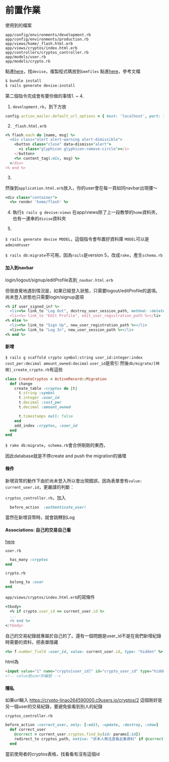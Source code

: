 # 前置作業

使用到的檔案
```
app/config/environments/development.rb
app/config/environments/production.rb
app/views/home/_flash.html.erb
app/views/cryptos/index.html.erb
app/controllers/cryptos_controller.rb
app/models/user.rb
app/models/crypto.rb
```
點進[here](rubygems.org)，找`devise`，複製程式碼放到`Gemfiles`
點進[here](https://github.com/plataformatec/devise)，參考文檔
```bash
$ bundle install
$ rails generate devise:install
```
第二個指令完成會有要你做的事情1. ~ 4.

1. `development.rb`，到下方放

```rb
config.action_mailer.default_url_options = { host: 'localhost', port: 3000 }
```
2. `_flash.html.erb`

```rb
<% flash.each do |name, msg| %>
  <div class="alert alert-warning alert-dimissible">
    <button class="close" data-dismiss="alert">
      <i class="glyphicon glyphicon-remove-circle"></i>
    </button>
    <%= content_tag(:div, msg) %>
  </div>
<% end %>
```
3. 
然後到`application.html.erb`放入，你的user會在每一頁如同navbar出現摟～
```rb
<div class="container">
  <%= render 'home/flash' %>
```  

4. 執行`$ rails g devise:views`
在app/views除了上一段教學的`home`資料夾，也有一連串的`divise`資料夾

5. 
`$ rails generate devise MODEL`，這個指令會布置好資料庫
`MODEL`可以是`admin`or`user`

`$ rails db:migrate`不可用，因為`rails`是version 5，改成`rake`，產生`schema.rb`


#### 加入到navbar

login/logout/signup/editProfile丟到`_navbar.html.erb`

但很直覺地遇到情況是，如果已經登入狀態，只需要logout/editProfile的選項。
尚未登入狀態也只需要login/signup選項
```rb
<% if user_signed_in? %>
  <li><%= link_to "Log Out", destroy_user_session_path, method: :delete %></li>
  <li><%= link_to "Edit Profile", edit_user_registration_path %></li>
<% else %>
  <li><%= link_to "Sign Up", new_user_registration_path %></li>
  <li><%= link_to "Log In", new_user_session_path %></li>
<% end %>
```


#### 新增
`$ rails g scaffold crypto symbol:string user_id:integer:index cost_per:decimal amount_owned:decimal`
`user_id`是索引
然後`db/migrate/[時間]_create_crypto.rb`有這些
```rb
class CreateCryptos < ActiveRecord::Migration
  def change
    create_table :cryptos do |t|
      t.string :symbol
      t.integer :user_id
      t.decimal :cost_per
      t.decimal :amount_owned

      t.timestamps null: false
    end
    add_index :cryptos, :user_id
  end
end
```

`$ rake db:migrate`，`schema.rb`會合併剛剛的東西，

因此database就是不停create and push the migration的循環


#### 條件

新增貨幣的動作下由於尚未登入所以會出現錯誤，因為表單會有`value: current_user.id`，更嚴謹的判斷：

`cryptos_controller.rb`，加入

```rb
  before_action  :authenticate_user!
```

當然在新增貨幣時，就會跳轉到Log 



#### Associations: 自己的交易自己看

[here](http://guides.rubyonrails.org/association_basics.html#the-types-of-associations)

`user.rb`

```rb
  has_many :cryptos
end
```

`crypto.rb`
```rb
  belong_to :user
end
```

`app/views/cryptos/index.html.erb`的<tbody>寫條件
```rb
<tbody>
  <% if crypto.user_id == current_user.id %>
  ...
  <% end %>
</tbody>
```


自己的交易紀錄就專屬於自己的了。還有一個問題是user_id不是在我們新增紀錄時需要的資料，把表單隱藏
```rb
<%= f.number_field :user_id, value: current_user.id, type: "hidden" %>
```
html為
```html
<input value="1" name="crypto[user_id]" id="crypto_user_id" type="hidden">
<!-- value是user的編號 -->
```
#### 隱私
如果url輸入
https://crypto-linao264590000.c9users.io/cryptos/2
這個剛好是另一個user的交易紀錄，要避免偷看到別人的紀錄

`cryptos_controller.rb`
```rb
before_action :correct_user, only: [:edit, :update, :destroy, :show]
  def correct_user
    @correct = current_user.cryptos.find_by(id: params[:id])
    redirect_to cryptos_path, notice: "非本人無法查看此筆資料" if @correct.nil?
  end
```
當前使用者的cryptos表格，找看看有沒有這個id
